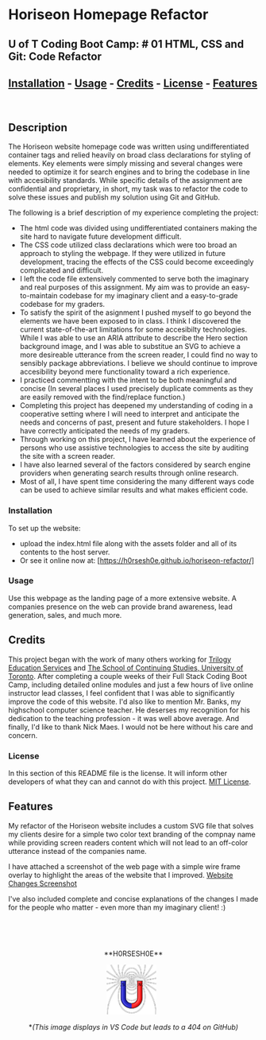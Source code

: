 
# <Your-Project-Title>Horiseon Homepage Refactor
## U of T Coding Boot Camp: # 01 HTML, CSS and Git: Code Refactor
## [Installation](#installation)  - [Usage](#usage)  - [Credits](#credits)  - [License](#license) - [Features](#Features)
&nbsp;
## Description
The Horiseon website homepage code was written using undifferentiated container tags and relied heavily on broad class declarations for styling of elements.  Key elements were simply missing and several changes were needed to optimize it for search engines and to bring the codebase in line with accesibility standards.  While specific details of the assignment are confidential and proprietary, in short, my task was to refactor the code to solve these issues and publish my solution using Git and GitHub. 

The following is a brief description of my experience completing the project:

- The html code was divided using undifferentiated containers making the site hard to navigate future development difficult.
- The CSS code utilized class declarations which were too broad an approach to styling the webpage. If they were utilized in future development, tracing the effects of the CSS could become exceedingly complicated and difficult.
- I left the code file extensively commented to serve both the imaginary and real purposes of this assignment. My aim was to provide an easy-to-maintain codebase for my imaginary client and a easy-to-grade codebase for my graders.
- To satisfy the spirit of the asignment I pushed myself to go beyond the elements we have been exposed to in class. I think I discovered the current state-of-the-art limitations for some accesibilty technologies. While I was able to use an ARIA attribute to describe the Hero section background image, and I was able to substitue an SVG to achieve a more desireable utterance from the screen reader, I could find no way to sensibly package abbreviations. I believe we should continue to improve accesibility beyond mere functionality toward a rich experience.
- I practiced commentting with the intent to be both meaningful and concise (In several places I used precisely duplicate comments as they are easily removed with the find/replace function.)
- Completing this project has deepened my understanding of coding in a cooperative setting where I will need to interpret and anticipate the needs and concerns of past, present and future stakeholders. I hope I have correctly anticipated the needs of my graders.
- Through working on this project, I have learned about the experience of persons who use assistive technologies to access the site by auditing the site with a screen reader.  
- I have also learned several of the factors considered by search engine providers when generating search results through online research.  
- Most of all, I have spent time considering the many different ways code can be used to achieve similar results and what makes efficient code.

### Installation
To set up the website:
 - upload the index.html file along with the assets folder and all of its contents to the host server.
 - Or see it online now at: [https://h0rsesh0e.github.io/horiseon-refactor/]
### Usage
Use this webpage as the landing page of a more extensive website.  A companies presence on the web can provide brand awareness, lead generation, sales, and much more.  

## Credits
This project began with the work of many others working for [Trilogy Education Services](https://www.trilogyed.com/) and [The School of Continuing Studies, University of Toronto](https://learn.utoronto.ca/). After completing a couple weeks of their Full Stack Coding Boot Camp, including detailed online modules and just a few hours of live online instructor lead classes, I feel confident that I was able to significantly improve the code of this website.  I'd also like to mention Mr. Banks, my highschool computer science teacher.  He deserses my recognition for his dedication to the teaching profession - it was well above average.  And finally, I'd like to thank Nick Maes.  I would not be here without his care and concern.
### License
In this section of this README file is the license. It will inform other developers of what they can and cannot do with this project. [MIT License](License.md).

## Features
My refactor of the Horiseon website includes a custom SVG file that solves my clients desire for a simple two color text branding of the compnay name while providing screen readers content which will not lead to an off-color utterance instead of the companies name.

I have attached a screenshot of the web page with a simple wire frame overlay to highlight the areas of the website that I improved. [Website Changes Screenshot](assets/images/readme%20screenshot%20for%20code%20refactor.jpg)

I've also included complete and concise explanations of the changes I made for the people who matter - even more than my imaginary client! :)

&nbsp;

&nbsp;

<center>
**H0RSESH0E**

![H0RSESH0E Magnet](./SmallToroid.png)
&nbsp;

**(This image displays in VS Code but leads to a 404 on GitHub)*
